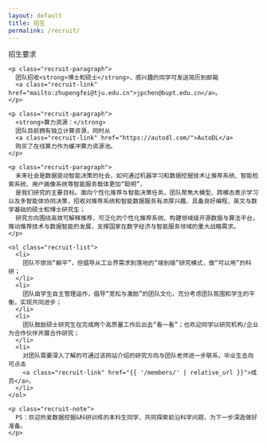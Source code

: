 ```yaml
---
layout: default
title: 招生
permalink: /recruit/
---
```


<section class="recruit-section container">

  <div class="recruit-header">
    <div class="recruit-title-cn">招生要求</div>
    <div class="recruit-divider">
      <span class="recruit-line"></span>
    </div>
  </div>

  <div class="recruit-body">

    <p class="recruit-paragraph">
      团队招收<strong>博士和硕士</strong>，感兴趣的同学可发送简历到邮箱
      <a class="recruit-link" href="mailto:zhupengfei@tju.edu.cn">jpchen@bupt.edu.cn</a>。
    </p>

    <p class="recruit-paragraph">
      <strong>算力资源：</strong>
      团队目前拥有独立计算资源，同时从
      <a class="recruit-link" href="https://autodl.com/">AutoDL</a>
      购买了在线算力作为缓冲算力资源池。
    </p>

    <p class="recruit-paragraph">
      未来社会是数据驱动智能决策的社会，如何通过机器学习和数据挖掘技术让推荐系统、智能检索系统、用户画像系统等智能服务载体更加“聪明”，
      是我们研究的主要目标。面向个性化推荐与智能决策任务，团队聚焦大模型、跨模态表示学习以及多智能体协同决策，招收对推荐系统和智能数据服务有浓厚兴趣、具备良好编程、英文与数学基础的硕士和博士研究生；
      研究方向围绕高效可解释推荐、可泛化的个性化推荐系统、构建领域级开源数据与算法平台，推动推荐技术与数据智能的发展，支撑国家在数字经济与智能服务领域的重大战略需求。
    </p>

    <ol class="recruit-list">
      <li>
        团队不崇尚“躺平”，但倡导从工业界需求到落地的“端到端”研究模式，做“可以用”的科研；
      </li>
      <li>
        团队由学生自主管理运作，倡导“宽松与激励”的团队文化，充分考虑团队氛围和学生的平衡，实现共同进步；
      </li>
      <li>
        团队鼓励硕士研究生在完成两个高质量工作后出去“看一看”；也欢迎同学以研究机构/企业为合作伙伴开展合作研究；
      </li>
      <li>
        对团队需要深入了解的可通过该网站介绍的研究方向与团队老师进一步联系，毕业生去向可点击
        <a class="recruit-link" href="{{ '/members/' | relative_url }}">成员</a>。
      </li>
    </ol>

    <p class="recruit-note">
      PS：欢迎热爱数据挖掘&科研训练的本科生同学、共同探索前沿科学问题，为下一步深造做好准备。
    </p>

  </div>

</section>
